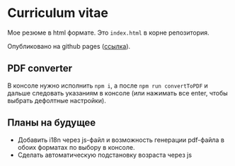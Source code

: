 # Curriculum vitae
Мое резюме в html формате. Это `index.html` в корне репозитория.

Опубликовано на github pages ([ссылка](https://nsbarsukov.github.io/cv/)).

## PDF converter
В консоле нужно исполнить `npm i`,
а после `npm run convertToPDF` и дальше следовать указаниям в консоле
(или нажимать все enter, чтобы выбрать дефолтные настройки).

## Планы на будущее
- Добавить i18n через js-файл и возможность генерации pdf-файла в обоих форматах по выбору в консоле.
- Сделать автоматическую подстановку возраста через js